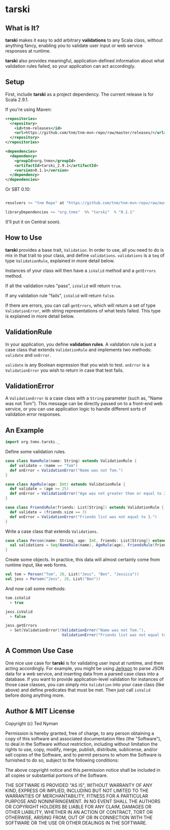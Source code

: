 tarski
========

What is It?
------------

**tarski** makes it easy to add arbitrary **validations** to any Scala class, without anything fancy,
enabling you to validate user input or web service responses at runtime.

**tarski** also provides meaningful, application-defined information about what validation rules failed,
so your application can act accordingly.


Setup
------------

First, include **tarski** as a project dependency. The current release is for Scala 2.9.1.

If you're using Maven:

```xml
<repositories>
  <repository>
    <id>tnm-releases</id>
    <url>https://github.com/tnm/tnm-mvn-repo/raw/master/releases/</url>
  </repository>
</repositories>

<dependencies>
  <dependency>
    <groupId>org.tnmx</groupId>
    <artifactId>tarski_2.9.1</artifactId>
    <version>0.1.1</version>
  </dependency>
</dependencies>
```

Or SBT 0.10:

```scala

resolvers += "tnm Repo" at "https://github.com/tnm/tnm-mvn-repo/raw/master/releases/"

libraryDependencies += "org.tnmx"  %% "tarski"  % "0.1.1"

```

(I'll put it on Central soon).

How to Use
------------

**tarski** provides a base trait, `Validation`. In order to use, all you need to do is mix in that trait to your
class, and define `validations`. `validations` is a `Seq` of type `ValidationRule`, explained in more detail below.

Instances of your class will then have a `isValid` method and a `getErrors` method.

If all the validation rules "pass", `isValid` will return `true`.

If any validation rule "fails", `isValid` will return `false`.

If there are errors, you can call `getErrors`, which will return a set of type `ValidationError`, with string
representations of what tests failed. This type is explained in more detail below.


ValidationRule
---------------

In your application, you define **validation rules**. A validation rule is just a case class that extends `ValidationRule`
and implements two methods: `validate` and `onError`.

`validate` is any Boolean expression that you wish to test. `onError` is a `ValidationError` you wish to return in case that
test fails.


ValidationError
----------------

A `ValidationError` is a case class with a `String` parameter (such as, "Name was not Tom"). This message
can be directly passed on to a front-end web service, or you can use application logic to handle different sorts
of validation error responses.


An Example
-----------

```scala
import org.tnmx.tarski._
```

Define some validation rules.

```scala
case class NameRule(name: String) extends ValidationRule {
  def validate = (name == "Tom")
  def onError = ValidationError("Name was not Tom.")
}

case class AgeRule(age: Int) extends ValidationRule {
  def validate = (age >= 25)
  def onError = ValidationError("Age was not greater than or equal to 25.")
}

case class FriendsRule(friends: List[String]) extends ValidationRule {
  def validate = (friends.size == 3)
  def onError = ValidationError("Friends list was not equal to 3.")
}

```

Write a case class that extends `Validations`.

```scala
case class Person(name: String, age: Int, friends: List[String]) extends Validations {
  val validations = Seq(NameRule(name), AgeRule(age), FriendsRule(friends))
}
```

Create some objects. In practice, this data will almost certainly come from runtime input, like web forms.


```scala
val tom = Person("Tom", 28, List("Jess", "Ben", "Jessica"))
val jess = Person("Jess", 28, List("Ben"))
```

And now call some methods:

```scala
tom.isValid
  > true

jess.isValid
  > false

jess.getErrors
  > Set[ValidationError](ValidationError("Name was not Tom."),
                         ValidationError("Friends list was not equal to 3."))
```


A Common Use Case
------------------

One nice use case for **tarski** is for validating user input at runtime, and then acting accordingly. For example, you might
be using [Jerkson](https://github.com/codahale/jerkson) to parse JSON data for a web service, and inserting data from a parsed 
case class into a database. If you want to provide application-level validation for instances of those case classes, you can simply
mix `Validation` into your case class (like above) and define predicates that must be met. Then just call `isValid` before doing
anything more.

Author & MIT License
---------------------

Copyright (c) Ted Nyman

Permission is hereby granted, free of charge, to any person obtaining
a copy of this software and associated documentation files (the
"Software"), to deal in the Software without restriction, including
without limitation the rights to use, copy, modify, merge, publish,
distribute, sublicense, and/or sell copies of the Software, and to
permit persons to whom the Software is furnished to do so, subject to
the following conditions:

The above copyright notice and this permission notice shall be
included in all copies or substantial portions of the Software.

THE SOFTWARE IS PROVIDED "AS IS", WITHOUT WARRANTY OF ANY KIND,
EXPRESS OR IMPLIED, INCLUDING BUT NOT LIMITED TO THE WARRANTIES OF
MERCHANTABILITY, FITNESS FOR A PARTICULAR PURPOSE AND
NONINFRINGEMENT. IN NO EVENT SHALL THE AUTHORS OR COPYRIGHT HOLDERS BE
LIABLE FOR ANY CLAIM, DAMAGES OR OTHER LIABILITY, WHETHER IN AN ACTION
OF CONTRACT, TORT OR OTHERWISE, ARISING FROM, OUT OF OR IN CONNECTION
WITH THE SOFTWARE OR THE USE OR OTHER DEALINGS IN THE SOFTWARE.




